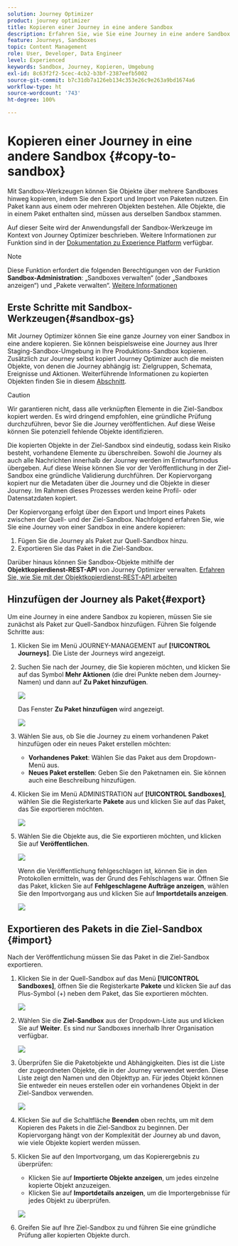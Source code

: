 ```yaml
---
solution: Journey Optimizer
product: journey optimizer
title: Kopieren einer Journey in eine andere Sandbox
description: Erfahren Sie, wie Sie eine Journey in eine andere Sandbox kopieren
feature: Journeys, Sandboxes
topic: Content Management
role: User, Developer, Data Engineer
level: Experienced
keywords: Sandbox, Journey, Kopieren, Umgebung
exl-id: 8c63f2f2-5cec-4cb2-b3bf-2387eefb5002
source-git-commit: b7c31db7a126eb134c353e26c9e263a9bd1674a6
workflow-type: ht
source-wordcount: '743'
ht-degree: 100%

---
```


# Kopieren einer Journey in eine andere Sandbox {#copy-to-sandbox}

<!--
>[!CONTEXTUALHELP]
>id="ajo_journey_copy_main"
>title="Copy a journey to another sandbox"
>abstract="Journey Optimizer allows you to copy an entire journey from one sandbox to another. For example, you can copy a journey from the Stage sandbox environment to your Production sandbox. In addition to the Journey itself, Journey Optimizer also copies most of the objects the journey depends on."

>[!CONTEXTUALHELP]
>id="ajo_journey_copy_sandbox_details"
>title="Sandbox details"
>abstract="Select the destination sandbox you want to copy the journey to. Only sandboxes within your organization are available."

>[!CONTEXTUALHELP]
>id="ajo_journey_copy_object_details"
>title="Object details"
>abstract="This is the journey you are going to copy."

>[!CONTEXTUALHELP]
>id="ajo_journey_copy_dependent_objects"
>title="Dependent objects"
>abstract="This is the list of associated objects used in the journey. This list displays the name, the object type, as well as the internal Journey Optimizer ID."
-->

Mit Sandbox-Werkzeugen können Sie Objekte über mehrere Sandboxes hinweg kopieren, indem Sie den Export und Import von Paketen nutzen. Ein Paket kann aus einem oder mehreren Objekten bestehen. Alle Objekte, die in einem Paket enthalten sind, müssen aus derselben Sandbox stammen.

Auf dieser Seite wird der Anwendungsfall der Sandbox-Werkzeuge im Kontext von Journey Optimizer beschrieben. Weitere Informationen zur Funktion sind in der [Dokumentation zu Experience Platform](https://experienceleague.adobe.com/docs/experience-platform/sandbox/ui/sandbox-tooling.html?lang=de) verfügbar.

>[!NOTE]
>
>Diese Funktion erfordert die folgenden Berechtigungen von der Funktion **Sandbox-Administration**: „Sandboxes verwalten“ (oder „Sandboxes anzeigen“) und „Pakete verwalten“. [Weitere Informationen](../administration/ootb-permissions.md)

## Erste Schritte mit Sandbox-Werkzeugen{#sandbox-gs}

Mit Journey Optimizer können Sie eine ganze Journey von einer Sandbox in eine andere kopieren. Sie können beispielsweise eine Journey aus Ihrer Staging-Sandbox-Umgebung in Ihre Produktions-Sandbox kopieren. Zusätzlich zur Journey selbst kopiert Journey Optimizer auch die meisten Objekte, von denen die Journey abhängig ist: Zielgruppen, Schemata, Ereignisse und Aktionen. Weiterführende Informationen zu kopierten Objekten finden Sie in diesem [Abschnitt](https://experienceleague.adobe.com/docs/experience-platform/sandbox/ui/sandbox-tooling.html?lang=de#abobe-journey-optimizer-objects).

>[!CAUTION]
>
>Wir garantieren nicht, dass alle verknüpften Elemente in die Ziel-Sandbox kopiert werden. Es wird dringend empfohlen, eine gründliche Prüfung durchzuführen, bevor Sie die Journey veröffentlichen. Auf diese Weise können Sie potenziell fehlende Objekte identifizieren.

Die kopierten Objekte in der Ziel-Sandbox sind eindeutig, sodass kein Risiko besteht, vorhandene Elemente zu überschreiben. Sowohl die Journey als auch alle Nachrichten innerhalb der Journey werden im Entwurfsmodus übergeben. Auf diese Weise können Sie vor der Veröffentlichung in der Ziel-Sandbox eine gründliche Validierung durchführen. Der Kopiervorgang kopiert nur die Metadaten über die Journey und die Objekte in dieser Journey. Im Rahmen dieses Prozesses werden keine Profil- oder Datensatzdaten kopiert.

Der Kopiervorgang erfolgt über den Export und Import eines Pakets zwischen der Quell- und der Ziel-Sandbox. Nachfolgend erfahren Sie, wie Sie eine Journey von einer Sandbox in eine andere kopieren:

1. Fügen Sie die Journey als Paket zur Quell-Sandbox hinzu.
1. Exportieren Sie das Paket in die Ziel-Sandbox.

Darüber hinaus können Sie Sandbox-Objekte mithilfe der **Objektkopierdienst-REST-API** von Journey Optimizer verwalten. [Erfahren Sie, wie Sie mit der Objektkopierdienst-REST-API arbeiten](https://developer.adobe.com/journey-optimizer-apis/references/sandbox/)

## Hinzufügen der Journey als Paket{#export}

Um eine Journey in eine andere Sandbox zu kopieren, müssen Sie sie zunächst als Paket zur Quell-Sandbox hinzufügen. Führen Sie folgende Schritte aus:

1. Klicken Sie im Menü JOURNEY-MANAGEMENT auf **[!UICONTROL Journeys]**. Die Liste der Journeys wird angezeigt.

1. Suchen Sie nach der Journey, die Sie kopieren möchten, und klicken Sie auf das Symbol **Mehr Aktionen** (die drei Punkte neben dem Journey-Namen) und dann auf **Zu Paket hinzufügen**.

   ![](assets/journey-sandbox1.png)

   Das Fenster **Zu Paket hinzufügen** wird angezeigt.

   ![](assets/journey-sandbox2.png)

1. Wählen Sie aus, ob Sie die Journey zu einem vorhandenen Paket hinzufügen oder ein neues Paket erstellen möchten:

   * **Vorhandenes Paket**: Wählen Sie das Paket aus dem Dropdown-Menü aus.
   * **Neues Paket erstellen**: Geben Sie den Paketnamen ein. Sie können auch eine Beschreibung hinzufügen.

1. Klicken Sie im Menü ADMINISTRATION auf **[!UICONTROL Sandboxes]**, wählen Sie die Registerkarte **Pakete** aus und klicken Sie auf das Paket, das Sie exportieren möchten.

   ![](assets/journey-sandbox3.png)

1. Wählen Sie die Objekte aus, die Sie exportieren möchten, und klicken Sie auf **Veröffentlichen**.

   ![](assets/journey-sandbox4.png)

   Wenn die Veröffentlichung fehlgeschlagen ist, können Sie in den Protokollen ermitteln, was der Grund des Fehlschlagens war. Öffnen Sie das Paket, klicken Sie auf **Fehlgeschlagene Aufträge anzeigen**, wählen Sie den Importvorgang aus und klicken Sie auf **Importdetails anzeigen**.

   ![](assets/journey-sandbox9.png)

## Exportieren des Pakets in die Ziel-Sandbox {#import}

Nach der Veröffentlichung müssen Sie das Paket in die Ziel-Sandbox exportieren.

1. Klicken Sie in der Quell-Sandbox auf das Menü **[!UICONTROL Sandboxes]**, öffnen Sie die Registerkarte **Pakete** und klicken Sie auf das Plus-Symbol (+) neben dem Paket, das Sie exportieren möchten.

   ![](assets/journey-sandbox5.png)

1. Wählen Sie die **Ziel-Sandbox** aus der Dropdown-Liste aus und klicken Sie auf **Weiter**. Es sind nur Sandboxes innerhalb Ihrer Organisation verfügbar.

   ![](assets/journey-sandbox6.png)

1. Überprüfen Sie die Paketobjekte und Abhängigkeiten. Dies ist die Liste der zugeordneten Objekte, die in der Journey verwendet werden. Diese Liste zeigt den Namen und den Objekttyp an. Für jedes Objekt können Sie entweder ein neues erstellen oder ein vorhandenes Objekt in der Ziel-Sandbox verwenden. 

   ![](assets/journey-sandbox7.png)

1. Klicken Sie auf die Schaltfläche **Beenden** oben rechts, um mit dem Kopieren des Pakets in die Ziel-Sandbox zu beginnen. Der Kopiervorgang hängt von der Komplexität der Journey ab und davon, wie viele Objekte kopiert werden müssen. 

1. Klicken Sie auf den Importvorgang, um das Kopierergebnis zu überprüfen:

   * Klicken Sie auf **Importierte Objekte anzeigen**, um jedes einzelne kopierte Objekt anzuzeigen.
   * Klicken Sie auf **Importdetails anzeigen**, um die Importergebnisse für jedes Objekt zu überprüfen.

   ![](assets/journey-sandbox8.png)

1. Greifen Sie auf Ihre Ziel-Sandbox zu und führen Sie eine gründliche Prüfung aller kopierten Objekte durch.
